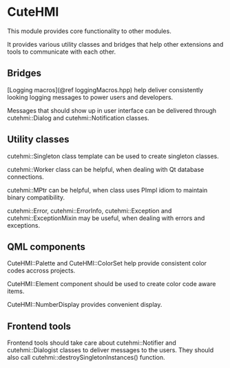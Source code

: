 # CuteHMI

This module provides core functionality to other modules.

It provides various utility classes and bridges that help other extensions and tools to communicate with each other.

## Bridges

[Logging macros](@ref loggingMacros.hpp) help deliver consistently looking logging messages to power users and developers.

Messages that should show up in user interface can be delivered through cutehmi::Dialog and cutehmi::Notification classes.

## Utility classes

cutehmi::Singleton class template can be used to create singleton classes.

cutehmi::Worker class can be helpful, when dealing with Qt database connections.

cutehmi::MPtr can be helpful, when class uses PImpl idiom to maintain binary compatibility.

cutehmi::Error, cutehmi::ErrorInfo, cutehmi::Exception and cutehmi::ExceptionMixin may be useful, when dealing with errors and
exceptions.

## QML components

CuteHMI::Palette and CuteHMI::ColorSet help provide consistent color codes accross projects.

CuteHMI::Element component should be used to create color code aware items.

CuteHMI::NumberDisplay provides convenient display.

## Frontend tools

Frontend tools should take care about cutehmi::Notifier and cutehmi::Dialogist classes to deliver messages to the users. They should
also call cutehmi::destroySingletonInstances() function.
